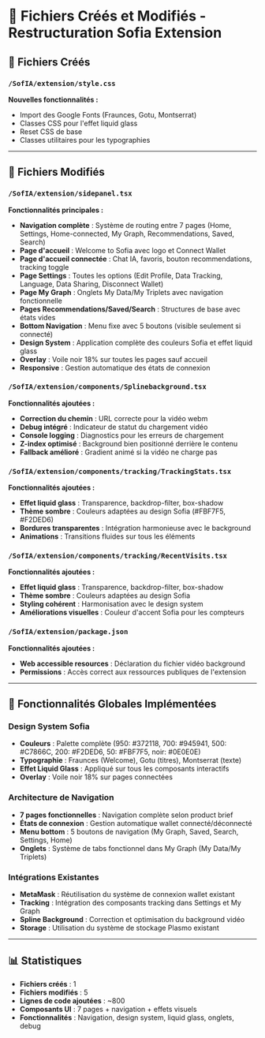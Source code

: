 # 📁 Fichiers Créés et Modifiés - Restructuration Sofia Extension

## 📝 Fichiers Créés

### `/SofIA/extension/style.css`
**Nouvelles fonctionnalités :**
- Import des Google Fonts (Fraunces, Gotu, Montserrat)
- Classes CSS pour l'effet liquid glass
- Reset CSS de base
- Classes utilitaires pour les typographies

---

## 🔧 Fichiers Modifiés

### `/SofIA/extension/sidepanel.tsx`
**Fonctionnalités principales :**
- **Navigation complète** : Système de routing entre 7 pages (Home, Settings, Home-connected, My Graph, Recommendations, Saved, Search)
- **Page d'accueil** : Welcome to Sofia avec logo et Connect Wallet
- **Page d'accueil connectée** : Chat IA, favoris, bouton recommendations, tracking toggle
- **Page Settings** : Toutes les options (Edit Profile, Data Tracking, Language, Data Sharing, Disconnect Wallet)
- **Page My Graph** : Onglets My Data/My Triplets avec navigation fonctionnelle
- **Pages Recommendations/Saved/Search** : Structures de base avec états vides
- **Bottom Navigation** : Menu fixe avec 5 boutons (visible seulement si connecté)
- **Design System** : Application complète des couleurs Sofia et effet liquid glass
- **Overlay** : Voile noir 18% sur toutes les pages sauf accueil
- **Responsive** : Gestion automatique des états de connexion

### `/SofIA/extension/components/Splinebackground.tsx`
**Fonctionnalités ajoutées :**
- **Correction du chemin** : URL correcte pour la vidéo webm
- **Debug intégré** : Indicateur de statut du chargement vidéo
- **Console logging** : Diagnostics pour les erreurs de chargement
- **Z-index optimisé** : Background bien positionné derrière le contenu
- **Fallback amélioré** : Gradient animé si la vidéo ne charge pas

### `/SofIA/extension/components/tracking/TrackingStats.tsx`
**Fonctionnalités ajoutées :**
- **Effet liquid glass** : Transparence, backdrop-filter, box-shadow
- **Thème sombre** : Couleurs adaptées au design Sofia (#FBF7F5, #F2DED6)
- **Bordures transparentes** : Intégration harmonieuse avec le background
- **Animations** : Transitions fluides sur tous les éléments

### `/SofIA/extension/components/tracking/RecentVisits.tsx`
**Fonctionnalités ajoutées :**
- **Effet liquid glass** : Transparence, backdrop-filter, box-shadow  
- **Thème sombre** : Couleurs adaptées au design Sofia
- **Styling cohérent** : Harmonisation avec le design system
- **Améliorations visuelles** : Couleur d'accent Sofia pour les compteurs

### `/SofIA/extension/package.json`
**Fonctionnalités ajoutées :**
- **Web accessible resources** : Déclaration du fichier vidéo background
- **Permissions** : Accès correct aux ressources publiques de l'extension

---

## 🎨 Fonctionnalités Globales Implémentées

### Design System Sofia
- **Couleurs** : Palette complète (950: #372118, 700: #945941, 500: #C7866C, 200: #F2DED6, 50: #FBF7F5, noir: #0E0E0E)
- **Typographie** : Fraunces (Welcome), Gotu (titres), Montserrat (texte)
- **Effet Liquid Glass** : Appliqué sur tous les composants interactifs
- **Overlay** : Voile noir 18% sur pages connectées

### Architecture de Navigation
- **7 pages fonctionnelles** : Navigation complète selon product brief
- **États de connexion** : Gestion automatique wallet connecté/déconnecté
- **Menu bottom** : 5 boutons de navigation (My Graph, Saved, Search, Settings, Home)
- **Onglets** : Système de tabs fonctionnel dans My Graph (My Data/My Triplets)

### Intégrations Existantes
- **MetaMask** : Réutilisation du système de connexion wallet existant
- **Tracking** : Intégration des composants tracking dans Settings et My Graph
- **Spline Background** : Correction et optimisation du background vidéo
- **Storage** : Utilisation du système de stockage Plasmo existant

---

## 📊 Statistiques
- **Fichiers créés** : 1
- **Fichiers modifiés** : 5
- **Lignes de code ajoutées** : ~800
- **Composants UI** : 7 pages + navigation + effets visuels
- **Fonctionnalités** : Navigation, design system, liquid glass, onglets, debug